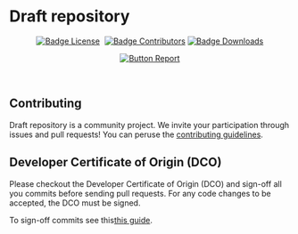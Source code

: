 # Draft repository

<div align = center>

[![Badge License]][License] 
[![Badge Contributors]][Contributors]
[![Badge Downloads]](https://github.com/PrintMakerLab/draft-repository/releases/latest)

[![Button Report]][Report]

</div>
<br>

## Contributing

Draft repository is a community project. We invite your participation through issues
and pull requests! You can peruse the [contributing guidelines][Contributing].

## Developer Certificate of Origin (DCO) 

Please checkout the Developer Certificate of Origin (DCO) and sign-off all you commits before sending pull requests. For any code changes to be accepted, the DCO must be signed.

To sign-off commits see this[this guide][HOWTO].

<!----------------------------------------------------------------------------->

[Contributors]: https://github.com/PrintMakerLab/draft-repository/graphs/contributors
[Contributing]: https://github.com/PrintMakerLab/.github/blob/main/CONTRIBUTING.md
[HOWTO]: https://github.com/PrintMakerLab/.github/blob/main//how_to_sign-off_commits.md
[License]: LICENSE
[Report]: https://github.com/PrintMakerLab/draft-repository/issues/new/choose

<!---------------------------------[ Badges ]---------------------------------->

[Badge Contributors]: https://img.shields.io/github/contributors/PrintMakerLab/draft-repository?style=for-the-badge&logoColor=white&labelColor=db5e8a&color=ab4a6c&logo=GitHub
[Badge License]: https://img.shields.io/badge/License-AGPL_3-blue.svg?style=for-the-badge&labelColor=458cb5&logoColor=white&logo=GNU
[Badge Downloads]: https://img.shields.io/github/downloads-pre/PrintMakerLab/draft-repository/latest/total?style=for-the-badge

<!---------------------------------[ Buttons ]--------------------------------->

[Button Report]: https://img.shields.io/badge/Report_Issues-a1283D?style=for-the-badge&logoColor=white&logo=Cliqz